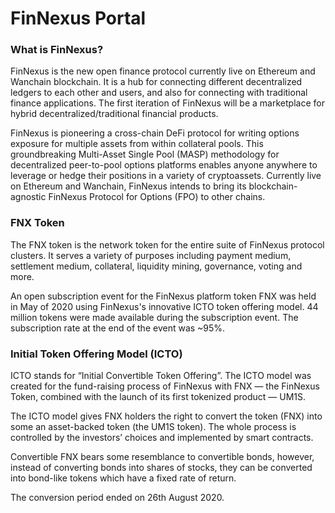 # FinNexus Portal

### What is FinNexus?

FinNexus is the new open finance protocol currently live on Ethereum and Wanchain blockchain. It is a hub for connecting different decentralized ledgers to each other and users, and also for connecting with traditional finance applications. The first iteration of FinNexus will be a marketplace for hybrid decentralized/traditional financial products.

FinNexus is pioneering a cross-chain DeFi protocol for writing options exposure for multiple assets from within collateral pools. This groundbreaking Multi-Asset Single Pool (MASP) methodology for decentralized peer-to-pool options platforms enables anyone anywhere to leverage or hedge their positions in a variety of cryptoassets. Currently live on Ethereum and Wanchain, FinNexus intends to bring its blockchain-agnostic FinNexus Protocol for Options (FPO) to other chains.

### FNX Token

The FNX token is the network token for the entire suite of FinNexus protocol clusters. It serves a variety of purposes including payment medium, settlement medium, collateral, liquidity mining, governance, voting and more.

An open subscription event for the FinNexus platform token FNX was held in May of 2020 using FinNexus's innovative ICTO token offering model. 44 million tokens were made available during the subscription event. The subscription rate at the end of the event was ~95%.

### Initial Token Offering Model (ICTO)

ICTO stands for “Initial Convertible Token Offering”. The ICTO model was created for the fund-raising process of FinNexus with FNX — the FinNexus Token, combined with the launch of its first tokenized product — UM1S.

The ICTO model gives FNX holders the right to convert the token (FNX) into some an asset-backed token (the UM1S token). The whole process is controlled by the investors’ choices and implemented by smart contracts.

Convertible FNX bears some resemblance to convertible bonds, however, instead of converting bonds into shares of stocks, they can be converted into bond-like tokens which have a fixed rate of return.

The conversion period ended on 26th August 2020.
